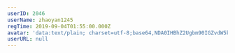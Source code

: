 ```yaml
---
userID: 2046
userName: zhaoyan1245
regTime: 2019-09-04T01:55:00.000Z
avatar: 'data:text/plain; charset=utf-8;base64,NDA0IHBhZ2Ugbm90IGZvdW5kCg=='
userURL: null
---
```




